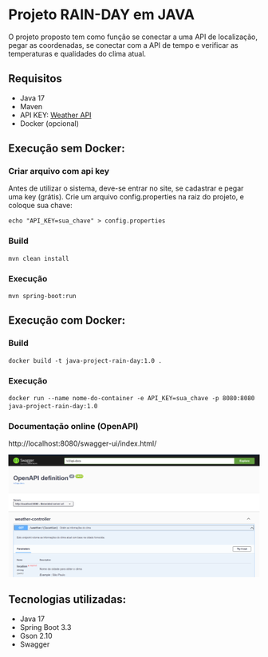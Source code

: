 # Projeto RAIN-DAY em JAVA

O projeto proposto tem como função se conectar a uma API de localização, pegar as coordenadas, se conectar com a API de tempo e verificar as temperaturas e qualidades do clima atual.

## Requisitos

- Java 17
- Maven
- API KEY: [Weather API](https://openweathermap.org/api)
- Docker (opcional)

## Execução sem Docker:
### Criar arquivo com api key
Antes de utilizar o sistema, deve-se entrar no site, se cadastrar e pegar uma key (grátis).
Crie um arquivo config.properties na raiz do projeto, e coloque sua chave:
```shell
echo "API_KEY=sua_chave" > config.properties
```

### Build

```shell
mvn clean install
```

### Execução
```shell
mvn spring-boot:run
```

## Execução com Docker:

### Build
```shell
docker build -t java-project-rain-day:1.0 .
```

### Execução
```shell
docker run --name nome-do-container -e API_KEY=sua_chave -p 8080:8080 java-project-rain-day:1.0
```

### Documentação online (OpenAPI)

http://localhost:8080/swagger-ui/index.html/

![img.png](img.png)

## Tecnologias utilizadas:
- Java 17
- Spring Boot 3.3
- Gson 2.10
- Swagger
